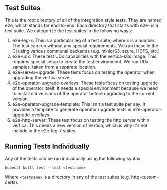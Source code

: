 ## Test Suites

This is the root directory of all of the integration style tests. They are named e2e, which stands for end-to-end. Each directory that starts with e2e- is a test suite. We categorize the test suites in the following ways:

1. e2e-leg-_x_: This is a particular leg of a test suite, where _x_ is a number. The test can run without any special requirements. We run these in the CI using various communal backends (e.g. minio/S3, azure, HDFS, etc.)
2. e2e-udx: These test UDx capabilities with the vertica-k8s image. This requires special setup to create the test environment. We run UDx samples, taken from a separate location.
3. e2e-server-upgrade: These tests focus on testing the operator when upgrading the vertica server.
4. e2e-operator-upgrade-overlays: These tests focus on testing upgrade of the operator itself. It needs a special environment because we need to install old versions of the operator before upgrading to the current version.
5. e2e-operator-upgrade-template: This isn't a test suite per say. It provides a template to generate operator upgrade tests in e2e-operator-upgrade-overlays.
6. e2e-http-server: These test focus on testing the http server within vertica. This needs a new version of Vertica, which is why it's not include in the e2e-leg-x suites.

## Running Tests Individually

Any of the tests can be run individually using the following syntax:

```
kubectl kuttl test --test <testname>
```

Where `<testname>` is a directory in any of the test suites (e.g. http-custom-certs).
